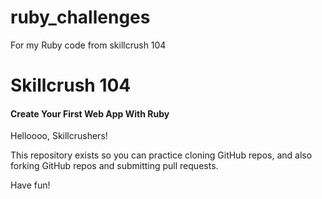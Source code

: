 
# ruby_challenges
For my Ruby code from skillcrush 104
# Skillcrush 104
#### Create Your First Web App With Ruby

Helloooo, Skillcrushers!

This repository exists so you can practice cloning GitHub repos, and also forking GitHub repos and submitting pull requests.

Have fun!
